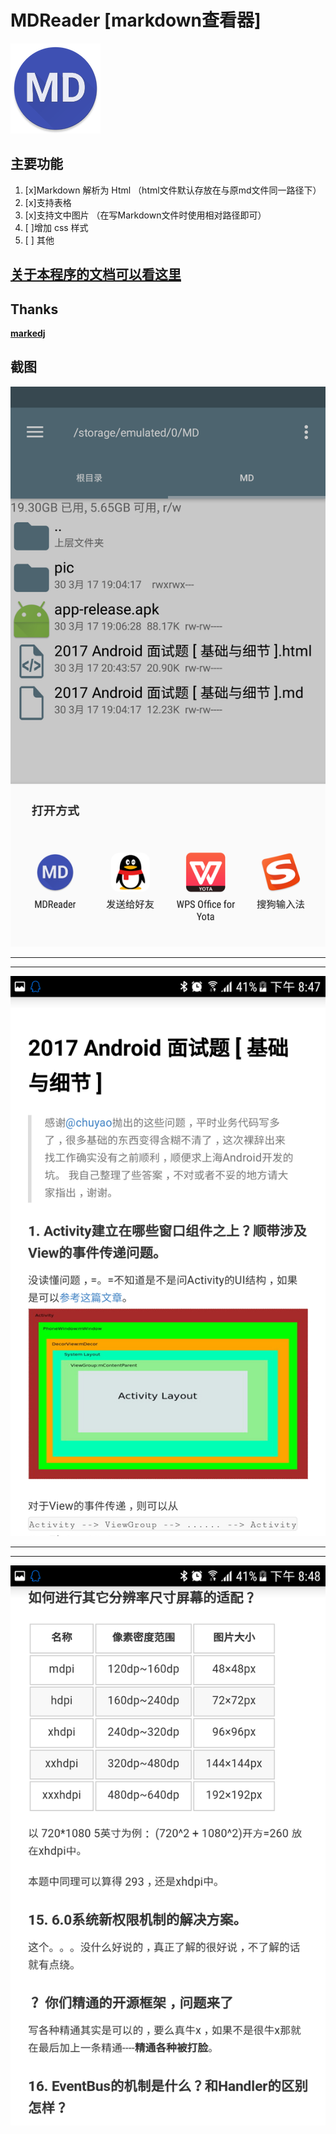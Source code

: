 # MDReader [markdown查看器]

![markdown查看器](doc/ic_launcher.png)

## 主要功能

1. [x]Markdown 解析为 Html （html文件默认存放在与原md文件同一路径下）
2. [x]支持表格
3. [x]支持文中图片 （在写Markdown文件时使用相对路径即可）
4. [ ]增加 css 样式
5. [ ] 其他

## [关于本程序的文档可以看这里](https://github.com/didikee/MDReader/tree/master/doc)


## Thanks

**[markedj](https://github.com/gitbucket/markedj)**

## 截图

![](doc/Screenshot_20170330-204720.png)
***
***

![](doc/Screenshot_20170330-204744.png)

***
***
![](doc/Screenshot_20170330-204822.png)
